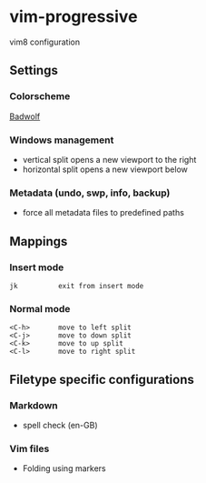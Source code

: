 # vim-progressive
vim8 configuration

## Settings

### Colorscheme
[Badwolf](http://stevelosh.com/projects/badwolf/)

### Windows management
- vertical split opens a new viewport to the right
- horizontal split opens a new viewport below

### Metadata (undo, swp, info, backup)
- force all metadata files to predefined paths

## Mappings

### Insert mode

```
jk          exit from insert mode
```

### Normal mode

```
<C-h>       move to left split
<C-j>       move to down split
<C-k>       move to up split
<C-l>       move to right split
```

## Filetype specific configurations

### Markdown
- spell check (en-GB)

### Vim files
- Folding using markers
